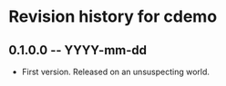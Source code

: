 # Revision history for cdemo

## 0.1.0.0 -- YYYY-mm-dd

* First version. Released on an unsuspecting world.
